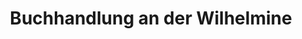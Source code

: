 ---
title: "Buchhandlung an der Wilhelmine"
url: /sylt/buchhandlung-an-der-wilhelmine/
shop: Bücher
---